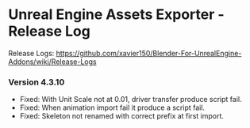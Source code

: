 # Unreal Engine Assets Exporter - Release Log
Release Logs: https://github.com/xavier150/Blender-For-UnrealEngine-Addons/wiki/Release-Logs

### Version 4.3.10

- Fixed: With Unit Scale not at 0.01, driver transfer produce script fail.
- Fixed: When animation import fail it produce a script fail.
- Fixed: Skeleton not renamed with correct prefix at first import.
